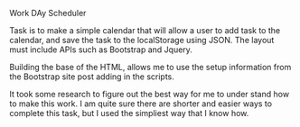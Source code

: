 Work DAy Scheduler

Task is to make a simple calendar that will allow a user to add task to the calendar, and save the task
to the localStorage using JSON. The layout must include APIs such as Bootstrap and Jquery.

Building the base of the HTML, allows me to use the setup information from the Bootstrap site post
adding in the scripts. 

It took some research to figure out the best way for me to under stand how to make this work.
I am quite sure there are shorter and easier ways to complete this task, but I used the simpliest way that I know how. 